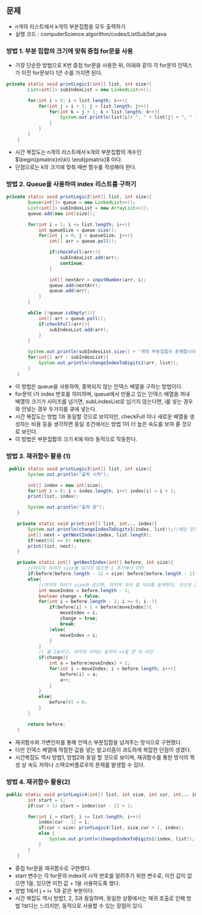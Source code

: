 ## 문제
* n개의 리스트에서 k개의 부분집합을 모두 출력하기
* 실행 코드 : computerScience.algorithm/codes/ListSubSet.java

### 방법 1. 부분 집합의 크기에 맞춰 중첩 for문을 사용
* 가장 단순한 방법으로 K번 중첩 for문을 사용한 뒤, 아래와 같이 각 for문의 인덱스가 이전 for문보다 1큰 수를 가지면 된다.
```java
private static void printLogic1(int[] list, int size){
        List<int[]> subIndexList = new LinkedList<>();

        for(int i = 0; i < list.length; i++){
            for(int j = i + 1; j < list.length; j++){
                for(int k = j + 1; k < list.length; k++){
                    System.out.println(list[i]+ ", " + list[j] + ", " + list[k]);
                }
            }
        }
    }
```
* 시간 복잡도는 n개의 리스트에서 k개의 부분집합의 개수인 $\begin{pmatrix}n\\k\\ \end{pmatrix}$ 이다.
* 단점으로는 k의 크기에 맞춰 매번 함수를 작성해야 한다.

### 방법 2. Queue을 사용하여 index 리스트를 구하기
```java
private static void printLogic2(int[] list, int size){
        Queue<int[]> queue = new LinkedList<>();
        List<int[]> subIndexList = new ArrayList<>();
        queue.add(new int[size]);

        for(int i = 1; i <= list.length; i++){
            int queueSize = queue.size();
            for(int j = 0; j < queueSize; j++){
                int[] arr = queue.poll();

                if(checkFull(arr)){
                    subIndexList.add(arr);
                    continue;
                }

                int[] nextArr = inputNumber(arr, i);
                queue.add(nextArr);
                queue.add(arr);
            }
        }

        while (!queue.isEmpty()){
            int[] arr = queue.poll();
            if(checkFull(arr)){
                subIndexList.add(arr);
            }
        }

        System.out.println(subIndexList.size() + "개의 부분집합이 존재합니다.");
        for(int[] arr : subIndexList){
            System.out.println(changeIndexToDigits1(arr, list));
        }
    }
```
* 이 방법은 queue을 사용하여, 중복되지 않는 인덱스 배열을 구하는 방법이다.
* for문의 i가 index 번호를 의미하며, queue에서 만들고 있는 인덱스 배열을 꺼내 배열의 크기가 사이즈를 넘기면, subLindexList로 넘기지 않는다면, i를 넣는 경우와 안넣는 경우 두가지를 큐에 넣는다.
* 시간 복잡도는 방법 1과 동일할 것으로 보이지만, checkFull 이나 새로운 배열을 생성하는 비용 등을 생각하면 동일 조건에서는 방법 1이 더 높은 속도를 보여 줄 것으로 보인다.
* 이 방법은 부분집합의 크기 K에 따라 동적으로 작동한다.

### 방법 3. 재귀함수 활용 (1)
```java
 public static void printLogic3(int[] list, int size){
        System.out.println("출력 시작");

        int[] index = new int[size];
        for(int i = 0; i < index.length; i++) index[i] = i + 1;
        print(list, index);

        System.out.println("출력 끝");
    }

    private static void print(int[] list, int... index){
        System.out.println(changeIndexToDigits1(index, list));//해당 인덱스 출력
        int[] next = getNextIndex(index, list.length);
        if(next[0] == 0) return;
        print(list, next);
    }

    private static int[] getNextIndex(int[] before, int size){
        //마지막 자리가 size를 넘기지 않으면 1 추가해서 리턴
        if(before[before.length - 1] < size) before[before.length - 1]++;
        else{
            //마지막 자리가 size와 같으면, 마지막 자리 앞 자리를 탐색한다. 자신과 2이상 초과하는 경우를 찾는다.
            int moveIndex = before.length - 1;
            boolean change = false;
            for(int i = before.length - 1; i >= 0; i--){
                if(before[i] + 1 < before[moveIndex]){
                    moveIndex = i;
                    change = true;
                    break;
                }else{
                    moveIndex = i;
                }
            }
            // 을 1늘리고, 마지막 자리는 앞자리 +1을 한 뒤 리턴
            if(change){
                int a = before[moveIndex] + 1;
                for(int i = moveIndex; i < before.length; i++){
                    before[i] = a;
                    a++;
                }
            }
            else{
                before[0] = 0;
            }
        }

        return before;
    }
```
* 재귀함수와 가변인자를 통해 인덱스 부분집합을 넘겨주는 방식으로 구현했다.
* 다만 인덱스 배열에 적절한 값을 넣는 알고리즘이 과도하게 복잡한 단점이 생겼다.
* 시간복잡도 역시 방법1, 방법2와 동일 할 것으로 보이며, 재귀함수를 통한 방식의 특성 상 속도 저하나 스택오버플로우의 문제를 발생할 수 있다.

### 방법 4. 재귀함수 활용(2)
```java
public static void printLogic4(int[] list, int size, int cur, int... index){
        int start = 1;
        if(cur > 1) start = index[cur - 2] + 1;

        for(int i = start; i <= list.length; i++){
            index[cur - 1] = i;
            if(cur < size) printLogic4(list, size,cur + 1, index);
            else {
                System.out.println(changeIndexToDigits1(index, list));
            }
        }
    }
```
* 중첩 for문을 재귀함수로 구현했다.
* start 변수는 각 for문의 index의 시작 번호를 알려주기 위한 변수로, 이전 값이 없으면 1을, 있으면 이전 값 + 1을 사용하도록 했다.
* 방법 1에서 j = i+ 1과 같은 부분이다.
* 시간 복잡도 역시 방법1, 2, 3과 동일하며, 동일한 상황에서는 재귀 호출로 인해 방법 1보다는 느리지만, 동적으로 사용할 수 있는 장점이 있다.
